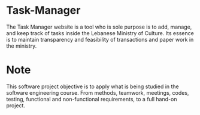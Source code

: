 # Task-Manager
The Task Manager website is a tool who is sole purpose is to add, manage, and keep track of tasks inside the Lebanese Ministry of Culture. Its essence is to maintain transparency and feasibility of transactions and paper work in the ministry.

# Note
This software project objective is to apply what is being studied in the software engineering course. From methods, teamwork, meetings, codes, testing, functional and non-functional requirements, to a full hand-on project.
